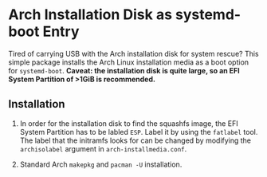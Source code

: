 # Arch Installation Disk as systemd-boot Entry

Tired of carrying USB with the Arch installation disk for system rescue? This simple package
installs the Arch Linux installation media as a boot option for `systemd-boot`. **Caveat: the
installation disk is quite large, so an EFI System Partition of >1GiB is recommended.**

## Installation

1. In order for the installation disk to find the squashfs image, the EFI System Partition has to
be labled `ESP`. Label it by using the `fatlabel` tool. The label that the initramfs looks for can
be changed by modifying the `archisolabel` argument in `arch-installmedia.conf`.

2. Standard Arch `makepkg` and `pacman -U` installation.
